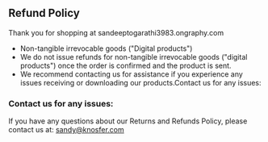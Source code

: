 ## Refund Policy

Thank you for shopping at sandeeptogarathi3983.ongraphy.com

* Non-tangible irrevocable goods ("Digital products")
* We do not issue refunds for non-tangible irrevocable goods ("digital products") once the order is confirmed and the product is sent.
* We recommend contacting us for assistance if you experience any issues receiving or downloading our products.Contact us for any issues:

### Contact us for any issues:

If you have any questions about our Returns and Refunds Policy, please contact us at: sandy@knosfer.com